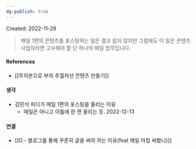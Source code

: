 ```yaml
---
dg-publish: true
---
```

Created: 2022-11-29

>매일 1편의 콘텐츠를 포스팅하는 일은 결코 쉽지 않지만 그럼에도 이 일은 콘텐츠사업자라면 고수해야 할 단 하나의 매일 업무입니다.

#### References
- [[무자본으로 부의 추월차선 콘텐츠 만들기]]

#### 생각
- 김민식 피디가 매일 1편의 포스팅을 올리는 이유
    - 매일은 아니고 이틀에 한 편 올리는 듯. 2022-12-13

#### 연결
- [[O - 블로그를 통해 꾸준히 글을 써야 하는 이유(feat 매일 아침 써봤니)]]
